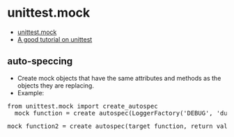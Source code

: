 # unittest.mock
- [unittest.mock](https://docs.python.org/3.5/library/unittest.mock.html#module-unittest.mock)
- [A good tutorial on unittest](https://www.toptal.com/python/an-introduction-to-mocking-in-python)


## auto-speccing
- Create mock objects that have the same attributes and methods as the objects they are replacing.
- Example:
<pre>
from unittest.mock import create_autospec
  mock_function = create_autospec(LoggerFactory('DEBUG', 'dummy'))
</pre>
<pre>
mock_function2 = create_autospec(target_function, return_value='fishy')
</pre>
